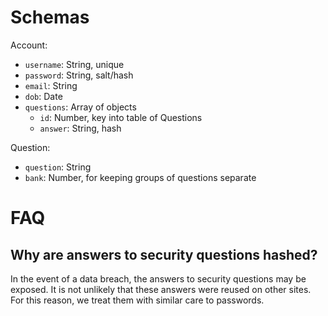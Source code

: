 # Schemas

Account:
  - `username`: String, unique
  - `password`: String, salt/hash
  - `email`: String
  - `dob`: Date
  - `questions`: Array of objects
      - `id`: Number, key into table of Questions
      - `answer`: String, hash

Question:
  - `question`: String
  - `bank`: Number, for keeping groups of questions separate


# FAQ

## Why are answers to security questions hashed?

In the event of a data breach, the answers to security questions may be exposed. It is not unlikely that these answers were reused on other sites. For this reason, we treat them with similar care to passwords.
